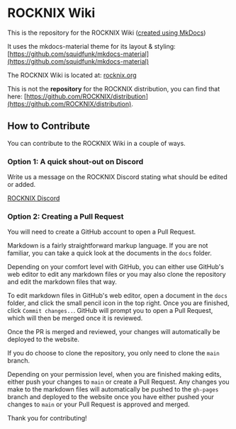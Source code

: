# ROCKNIX Wiki

This is the repository for the ROCKNIX Wiki ([created using MkDocs](https://www.mkdocs.org/))

It uses the mkdocs-material theme for its layout & styling: [https://github.com/squidfunk/mkdocs-material](https://github.com/squidfunk/mkdocs-material)

The ROCKNIX Wiki is located at: [rocknix.org](https://rocknix.org/)

This is not the **repository** for the ROCKNIX distribution, you can find that here: [https://github.com/ROCKNIX/distribution](https://github.com/ROCKNIX/distribution).

## How to Contribute

You can contribute to the ROCKNIX Wiki in a couple of ways.

### Option 1: A quick shout-out on Discord

Write us a message on the ROCKNIX Discord stating what should be edited or added.

[ROCKNIX Discord](https://discord.gg/NG6wGmSe)

### Option 2: Creating a Pull Request

You will need to create a GitHub account to open a Pull Request.

Markdown is a fairly straightforward markup language. If you are not familiar, you can take a quick look at the documents in the `docs` folder.

Depending on your comfort level with GitHub, you can either use GitHub's web editor to edit any markdown files or you may also clone the repository and edit the markdown files that way. 

To edit markdown files in GitHub's web editor, open a document in the `docs` folder, and click the small pencil icon in the top right. Once you are finished, click `Commit changes..`. GitHub will prompt you to open a Pull Request, which will then be merged once it is reviewed. 

Once the PR is merged and reviewed, your changes will automatically be deployed to the website.

If you do choose to clone the repository, you only need to clone the `main` branch. 

Depending on your permission level, when you are finished making edits, either push your changes to `main` or create a Pull Request. Any changes you make to the markdown files will automatically be pushed to the `gh-pages` branch and deployed to the website once you have either pushed your changes to `main` or your Pull Request is approved and merged.

Thank you for contributing!
